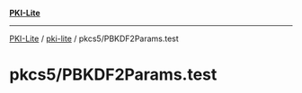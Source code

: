 [**PKI-Lite**](../../../README.md)

---

[PKI-Lite](../../../README.md) / [pki-lite](../../README.md) / pkcs5/PBKDF2Params.test

# pkcs5/PBKDF2Params.test
